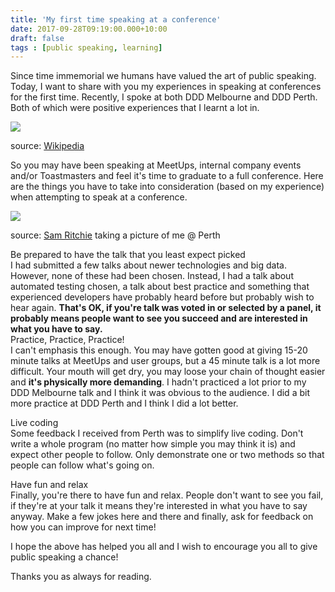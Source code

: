 ```yaml
---
title: 'My first time speaking at a conference'
date: 2017-09-28T09:19:00.000+10:00
draft: false
tags : [public speaking, learning]
---
```


Since time immemorial we humans have valued the art of public speaking. Today, I want to share with you my experiences in speaking at conferences for the first time. Recently, I spoke at both DDD Melbourne and DDD Perth. Both of which were positive experiences that I learnt a lot in.  
  

[![](https://2.bp.blogspot.com/-kNs379p-GVc/WcwugxVcoRI/AAAAAAAAOHo/VQ3Ok2U_V3IAGb-P28rK_tU0rFoHwO54gCLcBGAs/s320/Maccari-Cicero%255B1%255D.jpg)](https://2.bp.blogspot.com/-kNs379p-GVc/WcwugxVcoRI/AAAAAAAAOHo/VQ3Ok2U_V3IAGb-P28rK_tU0rFoHwO54gCLcBGAs/s1600/Maccari-Cicero%255B1%255D.jpg)

source: [Wikipedia](https://en.wikipedia.org/wiki/Public_speaking)

  
So you may have been speaking at MeetUps, internal company events and/or Toastmasters and feel it's time to graduate to a full conference. Here are the things you have to take into consideration (based on my experience) when attempting to speak at a conference.  
  

[![](https://1.bp.blogspot.com/-nDgFY3qq-Js/WcwvfCis5LI/AAAAAAAAOH0/FbHVH-z-P5Ew9Pl_cGE5VcZNhr_mGuaZgCLcBGAs/s320/DJ0Ab4DVoAAk-wq%255B1%255D.jpg)](https://1.bp.blogspot.com/-nDgFY3qq-Js/WcwvfCis5LI/AAAAAAAAOH0/FbHVH-z-P5Ew9Pl_cGE5VcZNhr_mGuaZgCLcBGAs/s1600/DJ0Ab4DVoAAk-wq%255B1%255D.jpg)

source: [Sam Ritchie](https://twitter.com/FakeSamRitchie) taking a picture of me @ Perth

  
Be prepared to have the talk that you least expect picked  
I had submitted a few talks about newer technologies and big data. However, none of these had been chosen. Instead, I had a talk about automated testing chosen, a talk about best practice and something that experienced developers have probably heard before but probably wish to hear again. **That's OK, if you're talk was voted in or selected by a panel, it probably means people want to see you succeed and are interested in what you have to say.**  
Practice, Practice, Practice!  
I can't emphasis this enough. You may have gotten good at giving 15-20 minute talks at MeetUps and user groups, but a 45 minute talk is a lot more difficult. Your mouth will get dry, you may loose your chain of thought easier and **it's physically more demanding**. I hadn't practiced a lot prior to my DDD Melbourne talk and I think it was obvious to the audience. I did a bit more practice at DDD Perth and I think I did a lot better.  
  
Live coding  
Some feedback I received from Perth was to simplify live coding. Don't write a whole program (no matter how simple you may think it is) and expect other people to follow. Only demonstrate one or two methods so that people can follow what's going on.  
  
Have fun and relax  
Finally, you're there to have fun and relax. People don't want to see you fail, if they're at your talk it means they're interested in what you have to say anyway. Make a few jokes here and there and finally, ask for feedback on how you can improve for next time!  
  
I hope the above has helped you all and I wish to encourage you all to give public speaking a chance!  
  
Thanks you as always for reading.
